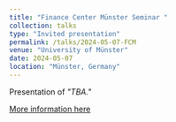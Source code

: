 ```yaml
---
title: "Finance Center Münster Seminar "
collection: talks
type: "Invited presentation"
permalink: /talks/2024-05-07-FCM
venue: "University of Münster"
date: 2024-05-07
location: "Münster, Germany"
---
```


Presentation of <i>"TBA."</i>

[More information here](https://www.wiwi.uni-muenster.de/fcm/en)
